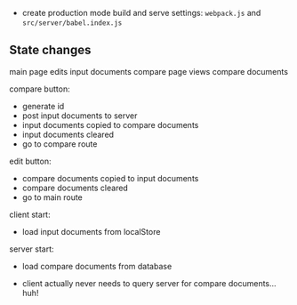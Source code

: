 
 - create production mode build and serve settings: `webpack.js` and `src/server/babel.index.js`


## State changes

main page edits input documents
compare page views compare documents

compare button:

- generate id
- post input documents to server
- input documents copied to compare documents
- input documents cleared
- go to compare route

edit button:

- compare documents copied to input documents
- compare documents cleared
- go to main route

client start:

- load input documents from localStore

server start:

- load compare documents from database


* client actually never needs to query server for compare documents... huh!
